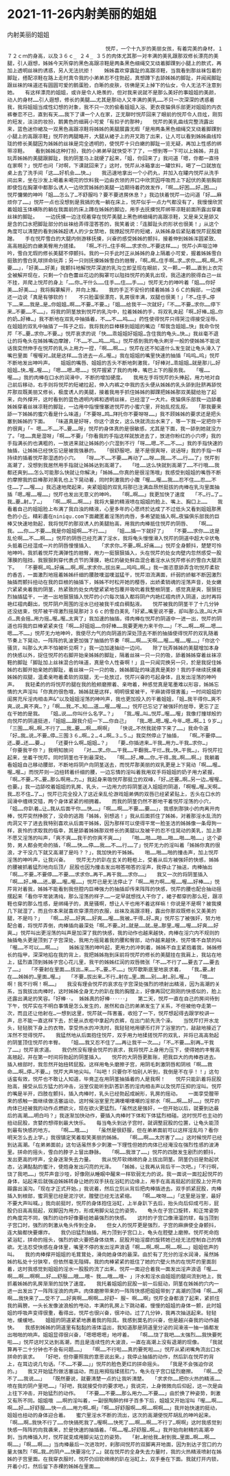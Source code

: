 # 2021-11-26内射美丽的姐姐



内射美丽的姐姐



                
									悦芹，一个十九岁的美丽女孩，有着完美的身材，１７２ｃｍ的身高，以及３６ｃ_ ２４_ ３５的肉体尤其那一对丰满的美乳跟那双修长漂亮的美腿，引人遐想，姊姊今天所穿的黑色高跟凉鞋是两条黑色细绳交叉绕着脚踝到小腿上的款式，再加上透明丝袜的诱惑，另人无法抗拒！　　姊姊喜欢穿露趾的高跟凉鞋，当我看到那丝袜包着的脚趾，搭配凉鞋在路上走时真令我的小弟弟忍不住勃起，真想蹲下去舔姊姊的脚趾，并闻闻脚趾跟丝袜的味道还有圆圆可爱的鹅蛋脸，白晰的皮肤，彷佛是天上掉下的仙女，令人无法不注意到她。　　有这样漂亮的姐姐，或许是令人艳羡的，但对我来说就不是那么美好的事姐姐的美颜，动人的身材……引人遐想，修长的美腿……尤其是那动人又丰满的美乳……不只一次深深的诱惑着我，我将姐姐当成性幻想的对象，我不只一次的偷看姐姐入浴、更衣夜猫俱乐部更对姐姐的内衣裤眷恋不已，直到有天……我下了课一个人在家，正无聊时悦芹回来了眼前的悦芹令人目炫，刚剪的短发，淡淡的妆扮，鹅黄色的细肩小可爱「有扣子的那种」　　悦芹的美乳曲线完整流露出来，蓝色迷你裙及一双黑色高跟凉鞋将姊姊的美腿展露无暇「是用两条黑色细绳交叉绕着脚踝到小腿上的高跟凉鞋」悦芹的两腿略开，大腿从裙子上的开叉跑了出来，让人可以看到姊姊曲线玲珑的修长美腿因为姊姊的丝袜是完全透明的，使悦芹十只白嫩的脚趾一览无疑，再加上性感的绑带凉鞋。　　看到姊姊这种打扮，我的小弟弟早就快受不了了，一想到等一下可以上姊姊，并且玩弄姊姊的美腿跟脚趾，我的阴茎马上就硬了起来，「姐，你回来了」我问道「嗯，你都一直待在家啊？」悦芹也问「对啊，下课就回来了」这时，悦芹从冰箱拿出一罐饮料，喝了一口就放在桌上去了洗手间「这……好机会……快…」　　我迅速地拿出一个小药丸，并加入在罐内悦芹从洗手间出来，坐在沙发上喝着未喝完的饮料我一边由衣领的开口中欣赏因呼吸而上下起伏的美丽胸部即使包在胸罩中都那么诱人一边欣赏姊姊的美腿一边期待着药效发作，「啊……好困……好…困……」悦芹慵懒的呻吟「姐……怎么了…不舒服吗？要不要进房休息？」我边扶着悦芹一边问道「好……麻烦你了……」悦芹一点也没想到是我搞的鬼一躺在床上，悦芹似乎一点力气都没有了，我慢慢欣赏着姐姐玉体横陈的躺在我面前的床上蹲在姊姊的脚边，用手去抚摸悦芹绑带凉鞋前面所露出穿着丝袜的脚趾。　　一边抚摸一边注视着穿在悦芹美腿上黑色绑细绳的高跟凉鞋，又是亲又是舔又是含的口水把脚趾部分的丝袜给弄得湿答答的，我笑着说：「连脚趾头的形状也很美！」从这个角度可以清楚的看到姊姊超诱人的少女禁地，我撩起悦芹的短裙，从姊姊身后紧贴着悦芹屁股磨蹭。　　手在悦芹雪白的大腿内侧游移抚摸，兴奋的感受姊姊的颤抖，接着伸到姊姊浑圆紧致、高高翘起的白嫩美臀用力搓揉。　　「啊…不行…住手啊……求求你…不要这样……」悦芹小声啜泣呻吟，雪白无瑕的修长美腿不停颤抖。我的一只手此时正从姊姊的身上隔着小可爱，握着姊姊雪白挺致的雪白乳球拼命玩弄；另一只则抚摸姊姊雪白的翘臀，「啊…啊…住手啊…求…求你……啊…啊…不要……」，「好美……好美」我颤抖地解悦芹深遂的乳沟立即呈现在眼前，又一颗…一颗……直到上衣完全被解开现在，只剩一个白色蕾丝花边的胸罩可以阻挡悦芹的美乳出现，我迅速的脱得自己一丝不挂，并爬上悦芹的身上「……你…干什么……住手……住……手……」悦芹无力的呻吟着「姐……你好美……好美……」我将胸罩解开，并向上推。　　我的手正不安份的揉着姊姊３６Ｃ的胸部，一边摸还一边说「真是有够软的！　　不只脸蛋很漂亮，乳房很丰满，双腿也很美！」「不…住手…停下……来……我是…是…你姐姐…啊……不要…不要…」「姐……给我干一次就好」「不……不要…求你……停下来…不要……不……」，将我的阴茎放到悦芹的乳沟中，拉着姊姊的手，将双乳夹起「啊…好棒…姐…你的奶…好棒…」我不断地在双乳中抽插着，不……不……呜……」药性使得悦芹只得哭泣得接受淫辱。　　在姐姐的双乳中抽插了一阵子之后，我将我的巨棒移到姐姐的嘴边「帮我含姐姐…快」我命令悦芹「不…要…求你…不要…」悦芹哀求的说「快……乖姐姐好姐姐…含住我的龟头…快…」我丝毫不退让的将龟头在姊姊嘴边摩蹭，「不……不……呜……呜…」悦芹感到我的龟头刷牙一般的使姊姊不能说话我突然伸手在悦芹的乳头上用力一捏，「啊……啊……」悦芹在还不知道什么发生就让龟头滑入了嘴巴里面「喔喔对…就是这样……含进去一点…喔…」我在姐姐的嘴里快速的抽插「呜呜…呜」悦芹不断地发出呻吟声。　　姐姐的嘴唇、姐姐的舌头不断地刺激我，「好棒对…乖姐姐…就是那儿…好姐姐…快…喔…喔……」「嗯……嗯…嗯……」悦芹握紧了我的肉棒，嘴巴上下的服务我。　　「喔……喔……」我的肉棒在口水的润滑中，不断的增加硬度。　　我用左手将悦芹的头捧起，用力地对自己前后移动，右手则将悦芹的短裙拉起，伸入内裤之中我的舌头便从姊姊的乳头舔到肚脐再舔悦芹那双既美丽又修长，极度诱人的美腿，接着我用手抓住姊姊的脚踝把姊姊那双美腿给抬了起来，向外撑开，这时看到的蓝色透明内裤和透明丝袜，已经湿了一大片。夜猫俱乐部我一边舔着姊姊穿着丝袜凉鞋的脚趾，一边用中指慢慢塞进悦芹的小蜜穴里，开始乱挖乱抠。　　「那我要来舔一下姊姊的蜜穴看是什么味道」「不要呀…鸣…拜托你不要呀呀……」我不顾姊姊的要求还是把头塞到姊姊的下面。　　「味道真是好呀，你这个浪女，这么快就流出水来了，等一下我一定把你干的很爽」「~ 嗯……不……不…要……呀」悦芹的身体真的是很敏感，尤其是下面，我一舔到她就没力了。「哇……真是湿呀」「啊……不要」「你看我的手指这样就放进去了，放进你粉红的小穴啰」我的手指满长的也满粗的，一放进来就让姊姊的小穴湿到不行「呀……嗯…不……不……」我的手指快速的抽插，让姊姊已经快忘记是被我强暴的。　　「很舒服吧，是不是很爽呀，说话呀」我的手指一样持续的插着悦芹那湿透的小穴。　　「呀……不……不要……再动了……呀……我……不……行……了」悦芹到高潮了，没想到我居然用手指就让姊姊达到高潮了。　　「哇……这么快就到高潮了……不行哦……我都还爽到……怎么可能那么快就让你解决」「姊姊……你真的是很淫荡哦」我感受到姐姐的嘴唇不断的摩擦我的巨棒那对美乳也上下晃动着，同时刺激我的小腹「喔……喔……我……忍不住……忍……不住……了……喔……」我迅速地爬起来，夹紧姐姐的双乳将那已注满血昂然挺拔的肉棒在乳沟里面抽插「嗯…喔……喔……」悦芹也发出无意义的呻吟。　　「啊…啊……」我更加快了速度　　「不…行…了…我…要…射…了…」　　「啊……啊……啊……」我将大量的精液喷在姐姐的脸上、嘴上、胸口上……　　我看着自己的姐姐脸上布满了我白浊的精液，心里多年的心愿终於达成了不过低头又看到姐姐那黑色的小丘。精彩盡在niniqu.com下面藏匿着淫荡的肉唇，多希望能插入啊…夜猫俱乐部我的巨棒又快速地勃起，我将悦芹的那双诱人的美腿抬高，用我的肉棒抵住悦芹的阴唇、　　「啊……我。……你……不要……我是你姐姐啊……不行……」　　「姐……插一下就好了」　　「不要……求你……这是乱伦啊……不……啊……」悦芹的阴唇已经充满了淫水，我将龟头慢慢滑入悦芹的阴道中超大伞状龟头抵着已经湿成一片的阴唇慢慢插入、　　「求求你…不要…啊…好痛……」悦芹全身颤抖，楚楚可怜地呻吟。我抓着悦芹充满弹性的翘臀，用力一挺狠狠插入，头在悦芹的处女肉壁内忽然感受一股薄膜的阻挡，我狠狠刺穿代表贞节的薄膜，艳红的破处鲜血混合着淫水从悦芹修长的雪白大腿流下。　　「不要啊…呜…好痛……啊…啊…求求你…拔出来……呜呜…啊…」我一面恣意舔弄含吮悦芹柔软的香舌，一面激烈地摇着姊姊纤细的腰肢噗滋噗滋猛干，悦芹泪流满面，纤弱的娇躯不断因激烈抽插而颤抖扭动在我的巨根的抽插下，姊姊不时松开她的樱唇，出娇柔销魂的淫荡声音，处女嫩穴紧紧夹着我的阴茎，热紧致的处女肉壁紧紧地包覆并吸吮着我整根阴茎，感觉真是爽，狠狠狂烈抽插猛干，一进一出地狠狠插入悦芹的小穴每次插入都将阴户内艳红褶肉挤入阴道，出时再将艳红褶肉翻出，悦芹阴户周围的淫水已经被我干成白稠黏液。　　悦芹被我的阴茎干了十几分钟还没结束，悦芹被干得激烈摇晃那对３６ｃ的雪白美乳「好紧…嘴里说不要，却叫那么浪…叫大声点…真会摇…用力摇…喔…喔…太爽了」我加速的抽插，得肉棒在悦芹的阴道中一进一出，悦芹的阴道也将我的巨棒紧紧夹住「啊……好姐姐……你好棒……我要更用力来干你……」「不……啊……啊……嗯……嗯……不……」悦芹无力地呻吟，我使尽力气的向阴道的深处顶去不断的抽插使得悦芹的双乳随着节奏上下晃动，一阵阵的乳波更加强了抽插的节奏「啊……啊……天啊……喔……喔……喔……」「你这个骚货，叫那么大声不怕被听见啊？」我一边加速抽动一边问。　　除了玩弄姊姊的美腿增加本身的快感以外，捉住悦芹的右脚开始亲姊姊的脚趾，隔着丝袜一只一只的吸，舔着姊姊穿着丝袜凉鞋的脚趾「脚趾加上丝袜混合的味道，真是令人性奋啊！」且一只闻完换另一只，於是我捉住姊姊的右脚开始亲她的脚趾，着丝袜一只一只的吸，姊姊脚趾的味道真是美妙！我的手继续抚摸着姊姊的双腿，温柔亲吻着柔软的双腿，无一处放过，悦芹兴奋的弓起身体，且发出淫荡的呻吟声。　　我轻柔的的将悦芹的腿在我的脸颊磨擦着、亲吻着，种感觉真是笔墨难以形容，姊姊忘情的大声淫叫「你真的很色哦，姊姊就是这样，明明很爱被干，干麻装得很害羞」一时间姐姐的闺房充斥淫肉相击声&^以及姐姐淫荡的呻吟声，我也更加投入的干着姐姐，「姐…我干得你…爽不爽…说…爽不爽…？」「啊……我…不…知……道……喔……喔……」悦芹已忘记了被强奸的屈辱，更忘了正在干她的是我。　　「姐…说……你叫什么名字…？」　　「我…喔…叫…悦芹…喔……喔」我像打撞球般的向悦芹的阴道挺进，「姐姐……跟我介绍一下……你自己」　　「我…嗯…嗯…喔…今年…嗯…啊…１９岁…」　　「三围……啊…啊…不行了……我…要……啊……啊啊」　　「快说…不然我就停下来了……」我命令道　　「好…我…说…不要…停…三围３６…啊…２…４…啊…３…５…」我突然停止了抽插，　　「啊…不要停……还…要…还……要…」　　「还要什么啊…姐姐…？」　　「要…你插进来…干我…用力…干我…求你…」　　「你要我干你？」我明知故问　　「对……求…你……干我……干翻我…干烂…我…快…干我…」，将悦芹拉起来，坐着干悦芹。同时阴茎也干到最深处。　　「啊……好…棒……你…干得…我…啊……啊…」我躺着看姐姐自己移动腰部，不断地将阴户向阴茎送去，而悦芹那美丽的双乳更是上下晃动「啊……喔…喔…喔…」而悦芹则一边扭转着纤细的腰，一边忘情的淫叫着我用双手将姐姐的奶子用力紧握，「啊…不要…不…要…那么啊用…力…」我起身来吸悦芹那挺立的双峰，「好…还要…啊…另一边…喔喔…也要。」我一边舔咬着姐姐的乳房、乳头，一边用力的将阴茎送入姐姐的阴道，「啊喔…喔…天啊…我…忍不住…了…」悦芹已完全投入了这近亲乱伦游戏姐弟俩的双唇已经紧紧贴上，舌头在口水的润滑中缠绵交错，两个身体紧紧的相拥着。　　而我的阴茎仍然不断地干着悦芹淫荡的小穴，「姐……你趴着…让…我从后面干你……快……」「啊……啊……不要……要……」，我感到那狭小的肉离开肉棒，悦芹突然挣脱了，没命的逃跑「姊姊，别想逃！」我从后面抓住了姊姊，对着那淫水乱流的肉洞又干了进去我特别喜欢从后面干姊姊，因为那样可以使得平常一脸圣洁的姊姊像一条母狗一样，哀怜的求取我的临幸，其是舔着姊姊那双修长的美腿以及被干的忍不住晃动的美乳，加上那不愿又淫荡的叫声，「爽不爽……我干的你爽不爽……」　　「啪……啪……啪……啪……啪……啪……」这个姿势，男人都会死命的插，「啊……快……停……我……不……行……了」悦芹无力的淫叫着「姊姊你真的很浪，才干没几下就又高潮了是吗？？」，我加快的干姊姊。　　啪……啪……啪的撞击声，加上悦芹淫荡的呻吟声，让我兴奋。　　悦芹无力的趴在玄关的鞋柜上，受着从后方被强奸的快感，姊姊的腰被抓着猛烈地向后顶/ 屁股也因为撞击发出啪答啪答的淫声，我停止了抽送，肉棒抽出「啊……不要…不要停……不要……求求你…再干…再干我……求你……」　　我又一次的将阴茎插入「啊……好…棒……还…要……喔…喔……」悦芹已是无法停止了「啊……用力啊……喔……喔……好棒……」悦芹背对着我，姊姊不能看到我但腔内巨棒强力的抽插却传来阵阵的快感，悦芹的腰也配合抽动摇摆起来「看你平常装清纯，那么淫荡的样子……一定早就想找人干你了，裙子都穿的那么短，跟凉鞋也穿的那么性感，是绑绳子的，真是骚啊，想让人干也用不着这样嘛！你说是不是啊？被我摸几下就湿了，而且你本来就喜欢穿漂亮的衣服，丝袜及高跟凉鞋，露出你那双既修长又美美的腿，不是吗？」　　「啊……好……好爽……好爽……喔……我被…干得…好…爽」悦芹忘了被强奸，努力地配合着，将悦芹弄倒，肉棒插向最深处「啊…不要…对…就是……就…是…那里…喔……喔……好爽……好爽…」悦芹叫出更淫荡的叫声是加深了我的快感，我的动作也越来越快，肉棒在淫穴内不规则的抽插龟头更是顶到了子宫深处，我用力摇晃着我的腰和臀部，动作越来越快，悦芹情不自禁的叫「喔……不可以……啊……」　　姊姊淫荡的呻吟起，更用力的冲刺着，姊姊不自主紧抱着我，姊姊修长的指甲，深深地掐在我的背上，我把姊姊拖到床前将悦芹的修长的美腿挂在我肩上，我站在地上，猛烈直顶到姊姊子宫心花儿里，我干的姊姊红润的双唇微张「不……不行了……要去了……要去了……」　　「不要射在里面……拔出…来……不…要…不……」悦芹歇斯底里地哀求着，　　「我…要…射在……姊姊的…里面…喔…」　　「不要…拔出来…不行…射在…里…面……别……射…别…喔…」　　「哦……啊！我不行啊！啊……」　　我没有理会悦芹的哀求在子宫深处强烈的喷射出精液，因为高潮的关系，当我拔出肉棒时，这时姊姊全身无力的趴在我的胸膛上，好像再回忆刚刚的快感似的，脸上还露出满足的笑容。「好棒‥。 姊姊真的好棒‥‥‥」　　第二天，悦芹一直在自己的房间待到下午，悦芹实在不明白事情是怎么发生的，居然和自己的弟弟发生了关系，不但被他夺走第一次，而且还让他射在…一想到这里，悦芹就一阵害羞，收拾了一下，悦芹想起得去跟学校讲一声，总不能一直这样下去，於是从衣柜中拿起内衣裤，在出门前先洗个澡。　　当悦芹打开水龙头，轻轻脱下身上的衣物，享受热水的冲洗时，我轻轻地用硬币打开了浴室的门，敲敲地接近了浑然不觉得悦芹。　　我猛然地从后面抱住悦芹，双手用力地揉搓悦芹的双乳，并将已高高勃起的阴茎顶住悦芹的丰臀。　　「姐……我又忍不住了……再让我干一次……」「不…不要……别再…干我了……」悦芹哀求道。　　我仍然没有理会悦芹的哀求，我将悦芹上身用力压下，使得她的丰臀高高翘起，并在第一时间将勃起的阴茎插入。　　悦芹的大阴唇更膨账，把我巨大的肉棒吞进去。插入根部时，我忽然开始扭转屁股。这样用龟头磨擦子宫，用阴毛刺激阴唇和阴核「啊……救命……啊…停…不要…」悦芹大声地尖叫。「叫吧！只要你不怕别人听到，我倒是不在乎！！」这句话蛮有效，悦芹也不敢让人知道，毕竟正在用阴茎抽插着的人是我啊！　　悦芹只能趴着将屁股抬高，接受从后方猛力的冲击，浴室仅能听到趴答趴答的淫肉相击声以及悦芹压抑的淫叫。悦芹的嘴是半开，四肢在颤抖，插入肉棒时，乳头已经勃起成豌形，乳房的摇动。　　一面享受膣带来的感触一面继续做活塞运动，这时候浴室里充满噗嘲噗嘲的淫邪水「啊……啊……好……」悦芹的肉体已经被我的动作点燃欲火，现在欲火更猛烈。「虽然这是强奸，一但开始以后，就要到达最后的高潮……明白吗？」我逐渐加快动作，要插入肉棒时下体和下体猛烈相碰。这时悦芹也主动的扭动屁股，贪婪的想得到最大快乐。　　每当龟头到达子宫时，就调整屁股的位置，让龟头能顶到最有快感的地方。　　「啊……哦……」　　「虽然是很舒服，但在弟弟面前可以这样淫乱吗？看你明天怎么去上学。」我很镇定笑着取笑美丽的姊姊。　　「啊……啊……太厉害了……」这时候悦芹已经到达高潮。「在弟弟面前」这句话虽然多少刺激一下理性但她的肉体已经淹没在强烈性感的波涛里。拼命的摇头，雪白的脖子上冒出静脉。　　「啊……我泄了……」悦芹的四肢发生剧烈的颤抖，发出更高的哼声，全身逐渐失去力量。　　我从悦芹软绵绵的身上拔出阴茎。阴茎仍旧是勃起状态，沾满黏黏的蜜汁，使炮身发出闪亮的光泽。　　「姊姊，让我再从背后干一次吧。」「不行啊，饶了我吧……」悦芹声音沙哑，好像刚从睡眠中醒来一样软弱无力的说。我一面说一面拉起悦芹的身体，站起来后就强迫姊姊转身让她的双手扶在浴缸的边缘上，用手在高高挺起的屁股上分开肉瓣露出溪沟。「现在才正式开始。」我说着，然后立刻从背后把肉棒插进去。双手抓紧屁股，肉棒插入到根部，蜜洞里已经是泥泞状，膣壁已经无法紧缩。　　「啊……唉呀……」「这里是浴室，最好不要大声叫喊。」我向前挺时，悦芹的身体抱住浴缸，上半身趴下去后，抬头向后仰成弓形，屁股仍旧高高挺起，双脚因为用力，形成用脚尖站立的姿势。　　龟头在子宫口旋转，和正常姿势的角度完不同，强烈的动作好像要给她最强烈的快感。　　这时的子宫口像滑溜的球，每当顶到子宫口时，强烈的刺激从龟头传到全身。　　但女人的悦芹更是强烈，子宫的麻痹使全身颤抖，连大脑都快要爆炸。　　我仍旧猛烈抽插，用力顶到子宫口上，龟头在腔壁上磨擦。悦芹死命抱紧浴缸，拼命的摇头，强烈的欲火要把身体烧焦，屁股开始淫靡的旋转她已经无法控制自己的情欲。无法忍受快感在身体里，嘴里不停的发出淫声浪语「啊……啊…啊……啊……啊……」姐姐低声的叫。　　我的肉棒撑开姐姐的毛茸茸处，滑向她身体的最深。由於有了充分的淫水润滑，虽然姊姊的私处十分狭窄，但依然毫无阻碍。我的肉棒紧紧的抵住了她的穴壁火热的在悦芹的里面刮着，这时我感觉到姐姐的淫水一股股的流了出来。悦芹一面迎合着我一面发出淫声浪语「喔……啊……啊……啊啊……好……舒服……哦……哦~ 我……哦……哦~ 」汗水和淫水由姐姐的腿间流到地上，我抓着姊姊的乳房渐渐的加快了速度。　　我托着姐姐的屁股一前一后挺动，阴茎在姊姊的穴内一进一出发出了一阵阵淫浪的肉声。肉体磨擦带来的一阵阵快感把姐姐带到了高潮的顶峰「啊……啊啊……我快来了……受不了……好爽啊……啊啊……好舒~ 服~ 啊……啊」悦芹全身都浪了起来，紧抓住我的肩膀，一头长发像波浪般的甩动，丰满的乳房上下跳动着。慢慢的姐姐的身体一颤，此时姐姐的呼吸声变得很重，看得出，悦芹也很兴奋，很冲动。过了几分钟，我再次抽送起来。轻轻地，缓缓地。　　姐姐的阴道紧紧地裹着我的阳具。我感到莫名的兴奋，但是越兴奋我的动作越快。　　我感到姊姊的阴道里有黏黏的液体溢出，我知道那是阴道里分泌的润滑液一抽一插都发出啪啪的响声。姐姐显得很兴奋，「嗯嗯嗯嗯」地哼着。　　「啊……饶了我吧……太强烈……我快要死啦……」悦芹这时又达到高潮，而且是连续性的大波浪，一直在高潮上没有退潮的现像。　　「我就算再干二十分钟也不会有问题……」　　「啊……不行啦……真的要死啦……」悦芹从紧闭嘴角流出口水拼命的哀求。　　「好吧，但你要照我的意思说出来。」我停止抽插的动作，然后趴在悦芹的背上，在耳边说几句话。「不……不要……」」悦芹的脸色更红的拼命摇头。　　「我是不会强迫你说的。」　　我又开始猛烈做活塞运动，而且用拇指揉搓肛门，龟头在子宫口猛烈磨擦。　　「啊……受不了……我说……」　　「既然要说，就要清楚一点的让我听清楚。　　「求求你……把你火热的精液……喷在我的阴户里吧……」「好吧，我就接受你的要求吧。」我说完，上身微微向后仰起，这一次是由上往下冲击，开始猛烈的动作。　　「不要……不要……那么用力……不要……」由於换了种姿势，刺激又有所不同。姐姐哦 ……啊的淫叫着，一副很陶醉的样子百多下后，姐姐又开始淫叫「喔……啊……啊……好……好舒服……快一点……用力啊…啊」「啊……好舒服啊……啊……啊啊……」我开始快速的挺动，姐姐也扭动的身体迎合着。　　蜜穴里淫水不断的流出，这次的高潮使悦芹胡乱的呻吟起来。「啊……啊…我快不行了……你快搞死我了…喔啊……快死了……啊……啊……不行了…啊啊」这时我感觉到快感一阵阵的向我袭来，於是快速的抽插着。「啊……喔…好舒服…啊…」我开始向射精的高潮冲刺，当肉棒插入时，悦芹就变成用脚尖站立的姿势。　　「射…射给我…射到我…里面…啊……啊……啊……」「啊……啊……」当肉棒最后一次进攻时，刹那间悦芹的双脚离开地面，因为到达子宫口的力量太强烈「啊…我…的阴户……快要溶化了…」就在悦芹的全身失去力量时，我的火热精液喷射在姊姊的子宫里面。在我穿衣服时，悦芹仍旧软绵绵的趴在浴缸上，双手垂在下面。我就打开内锁，开着小灯。然后留下赤裸的姊姊在里面…… 
									
								
            

